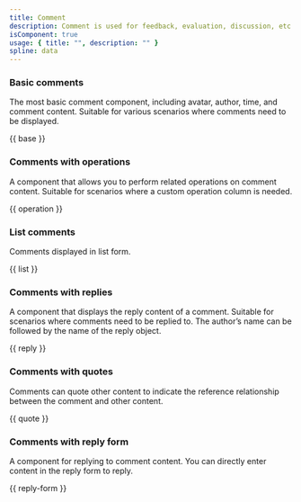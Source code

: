 ```yaml
---
title: Comment
description: Comment is used for feedback, evaluation, discussion, etc. on page content, such as evaluations of articles and discussions on topics.
isComponent: true
usage: { title: "", description: "" }
spline: data
---
```


### Basic comments

The most basic comment component, including avatar, author, time, and comment content. Suitable for various scenarios where comments need to be displayed.

{{ base }}

### Comments with operations

A component that allows you to perform related operations on comment content. Suitable for scenarios where a custom operation column is needed.

{{ operation }}

### List comments

Comments displayed in list form.

{{ list }}

### Comments with replies

A component that displays the reply content of a comment. Suitable for scenarios where comments need to be replied to. The author’s name can be followed by the name of the reply object.

{{ reply }}

### Comments with quotes

Comments can quote other content to indicate the reference relationship between the comment and other content.

{{ quote }}

### Comments with reply form

A component for replying to comment content. You can directly enter content in the reply form to reply.

{{ reply-form }}
